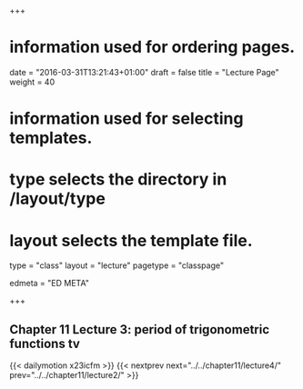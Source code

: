 +++
# information used for ordering pages.
date = "2016-03-31T13:21:43+01:00"
draft = false
title = "Lecture Page"
weight = 40

# information used for selecting templates.
# type selects the directory in /layout/type
# layout selects the template file.

type   = "class"
layout = "lecture"
pagetype = "classpage"





edmeta = "ED META"

+++
## Chapter 11 Lecture 3: period of trigonometric functions tv
{{< dailymotion x23icfm >}}
{{< nextprev next="../../chapter11/lecture4/"     prev="../../chapter11/lecture2/"  >}}

